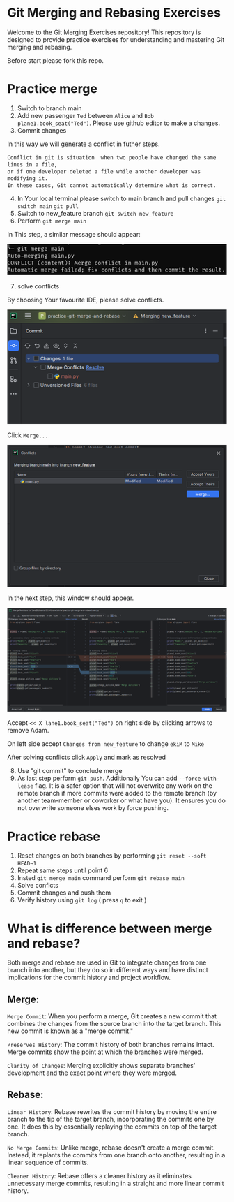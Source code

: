 # Git Merging and Rebasing Exercises

Welcome to the Git Merging Exercises repository! 
This repository is designed to provide practice exercises 
for understanding and mastering Git merging and rebasing.

Before start please fork this repo.


# Practice merge 


1) Switch to branch main
2) Add new passenger `Ted` between `Alice` and `Bob`
   `plane1.book_seat("Ted")`. 
    Please use github editor to make a changes.
3) Commit changes 

In this way we will generate a conflict in futher steps.
```
Conflict in git is situation  when two people have changed the same lines in a file, 
or if one developer deleted a file while another developer was modifying it. 
In these cases, Git cannot automatically determine what is correct.
```

4) In Your local terminal please switch to main branch 
   and pull changes
   `git switch main`
   `git pull`
5) Switch to new_feature branch `git switch new_feature`
6) Perform `git merge main`  

In This step, a similar message should appear:

![Alt text](git_merge_conflict.png?raw=true "Title")

7) solve conflicts 

By choosing Your favourite IDE, please solve conflicts.


![Alt text](solving_conflicts.png?raw=true "Title")

Click `Merge...`

![Alt text](pycharm_merge_conflicts.png?raw=true "Title")

In the next step, this window should appear.

![Alt text](merge_revision.png?raw=true "Title")

Accept `<< X lane1.book_seat("Ted")` on right side by clicking arrows to remove Adam.

On left side accept `Changes from new_feature` to change `ekiM` to `Mike`

After solving conflicts click `Apply`  and mark as resolved

8) Use "git commit" to conclude merge
9) As last step perform `git push`.
Additionally You can add `--force-with-lease` flag. It is a safer option that will not overwrite any work on the remote branch if more commits were added to the remote branch (by another team-member or coworker or what have you). It ensures you do not overwrite someone elses work by force pushing.


 # Practice rebase

1) Reset changes on both branches by performing `git reset --soft HEAD~1`
2) Repeat same steps until point 6
3) Insted `git merge main` command perform `git rebase main`
4) Solve conficts
5) Commit changes and push them
6) Verify history using `git log` ( press `q` to exit )

# What is difference between merge and rebase?

Both merge and rebase are used in Git to integrate changes from one branch into another, but they do so in different ways and have distinct implications for the commit history and project workflow.

## Merge:

`Merge Commit`: When you perform a merge, Git creates a new commit that combines the changes from the source branch into the target branch. This new commit is known as a "merge commit."

`Preserves History`: The commit history of both branches remains intact. Merge commits show the point at which the branches were merged.

`Clarity of Changes`: Merging explicitly shows separate branches' development and the exact point where they were merged.


## Rebase:

`Linear History`: Rebase rewrites the commit history by moving the entire branch to the tip of the target branch, incorporating the commits one by one. It does this by essentially replaying the commits on top of the target branch.

`No Merge Commits`: Unlike merge, rebase doesn't create a merge commit. Instead, it replants the commits from one branch onto another, resulting in a linear sequence of commits.

`Cleaner History`: Rebase offers a cleaner history as it eliminates unnecessary merge commits, resulting in a straight and more linear commit history.
   
